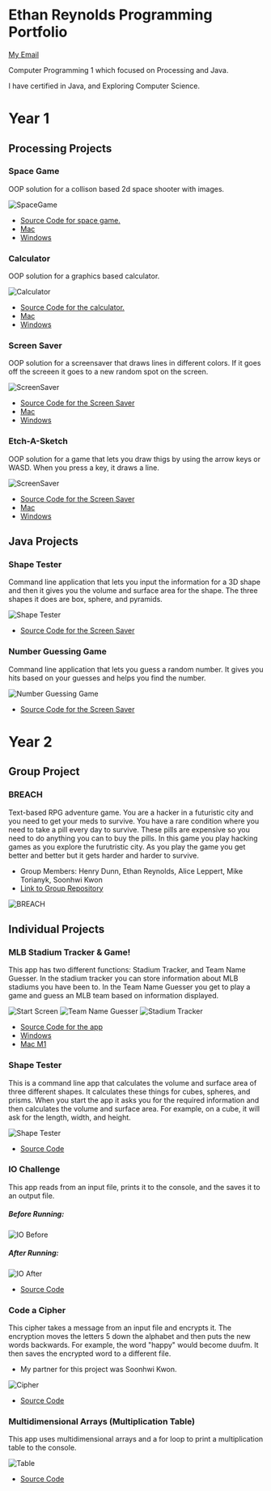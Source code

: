 # Ethan Reynolds Programming Portfolio
[My Email](mailto:ereynolds2364@gmail.com)

Computer Programming 1 which focused on Processing and Java.

I have certified in Java, and Exploring Computer Science.

# Year 1

## Processing Projects

### Space Game
OOP solution for a collison based 2d space shooter with images.

![SpaceGame](https://github.com/SFgiantsfan/Programming-Portfolio-2021-2022/blob/gh-pages/Images/SpaceGame2022.png?raw=true)
* [Source Code for space game.](https://github.com/SFgiantsfan/Programming-Portfolio-2021-2022/blob/gh-pages/src/SpaceGame.zip)
* [Mac](https://github.com/SFgiantsfan/Programming-Portfolio-2021-2022/tree/gh-pages/app/SpaceGamemacos-x86_64)
* [Windows](https://github.com/SFgiantsfan/Programming-Portfolio-2021-2022/tree/gh-pages/app/SpaceGamewindows-amd64)

### Calculator 
OOP solution for a graphics based calculator.

![Calculator](https://github.com/SFgiantsfan/Programming-Portfolio-2021-2022/blob/gh-pages/Images/Calculator2022.png?raw=true)
* [Source Code for the calculator.](https://github.com/SFgiantsfan/Programming-Portfolio-2021-2022/blob/gh-pages/src/Calculator.zip)
* [Mac](https://github.com/SFgiantsfan/Programming-Portfolio-2021-2022/tree/gh-pages/app/Calculatormacos-x86_64)
* [Windows](https://github.com/SFgiantsfan/Programming-Portfolio-2021-2022/blob/gh-pages/app/Calculator.exe)

### Screen Saver
OOP solution for a screensaver that draws lines in different colors. If it goes off the screeen it goes to a new random spot on the screen.

![ScreenSaver](https://github.com/SFgiantsfan/Programming-Portfolio-2021-2022/blob/gh-pages/Images/ScreenSaverScreenshot.png?raw=true)
* [Source Code for the Screen Saver](https://github.com/SFgiantsfan/Programming-Portfolio-2021-2022/blob/gh-pages/src/ScreenSaver.zip)
* [Mac](https://github.com/SFgiantsfan/Programming-Portfolio-2021-2022/tree/gh-pages/app/ScreenSavermacos-x86_64)
* [Windows](https://github.com/SFgiantsfan/Programming-Portfolio-2021-2022/blob/gh-pages/app/ScreenSaver.exe)

### Etch-A-Sketch
OOP solution for a game that lets you draw thigs by using the arrow keys or WASD. When you press a key, it draws a line.

![ScreenSaver](https://github.com/SFgiantsfan/Programming-Portfolio-2021-2022/blob/gh-pages/Images/Etch-A-SketchScreenShotNew.png?raw=true)
* [Source Code for the Screen Saver](https://github.com/SFgiantsfan/Programming-Portfolio-2021-2022/blob/gh-pages/src/Etch_A_Sketch.zip)
* [Mac](https://github.com/SFgiantsfan/Programming-Portfolio-2021-2022/tree/gh-pages/app/Etch_A_Sketch.app/Contents)
* [Windows](https://github.com/SFgiantsfan/Programming-Portfolio-2021-2022/blob/gh-pages/app/Etch_A_Sketch.exe)

## Java Projects

### Shape Tester
Command line application that lets you input the information for a 3D shape and then it gives you the volume and surface area for the shape. The three shapes it does are box, sphere, and pyramids.

![Shape Tester](https://github.com/SFgiantsfan/Programming-Portfolio-2021-2022/blob/gh-pages/Images/ShapeTesterScreenShot.png?raw=true)
* [Source Code for the Screen Saver](https://github.com/SFgiantsfan/Programming-Portfolio-2021-2022/blob/gh-pages/src/ShapeTester.zip)

### Number Guessing Game
Command line application that lets you guess a random number. It gives you hits based on your guesses and helps you find the number.

![Number Guessing Game](https://github.com/SFgiantsfan/Programming-Portfolio-2021-2022/blob/gh-pages/Images/NumeberGuessingGameScreenShot.png?raw=true)
* [Source Code for the Screen Saver](https://github.com/SFgiantsfan/Programming-Portfolio-2021-2022/blob/gh-pages/src/NumberGuessingGame.zip)

# Year 2
## Group Project
### BREACH
Text-based RPG adventure game. You are a hacker in a futuristic city and you need to get your meds to survive. You have a rare condition where you need to take a pill every day to survive. These pills are expensive so you need to do anything you can to buy the pills. In this game you play hacking games as you explore the furutristic city. As you play the game you get better and better but it gets harder and harder to survive.
* Group Members: Henry Dunn, Ethan Reynolds, Alice Leppert, Mike Torianyk, Soonhwi Kwon
* [Link to Group Repository](https://github.com/ArtAcapella/RPG_Group_Project)

![BREACH](https://github.com/SFgiantsfan/Programming-Portfolio/blob/gh-pages/Images/BREACH.png?raw=true)

## Individual Projects
### MLB Stadium Tracker & Game!
This app has two different functions: Stadium Tracker, and Team Name Guesser. In the stadium tracker you can store information about MLB stadiums you have been to. In the Team Name Guesser you get to play a game and guess an MLB team based on information displayed.

![Start Screen](https://github.com/SFgiantsfan/Programming-Portfolio-2021-2022/blob/gh-pages/Images/MLB%20App%20Start%20Screen.PNG?raw=true)
![Team Name Guesser](https://github.com/SFgiantsfan/Programming-Portfolio-2021-2022/blob/gh-pages/Images/Team%20Name%20Guesser.PNG?raw=true)
![Stadium Tracker](https://github.com/SFgiantsfan/Programming-Portfolio-2021-2022/blob/gh-pages/Images/Stadium%20Tracker.PNG?raw=true)
* [Source Code for the app](https://github.com/SFgiantsfan/Programming-Portfolio-2021-2022/blob/gh-pages/src/Individual_Project.zip)
* [Windows](https://github.com/SFgiantsfan/Programming-Portfolio-2021-2022/blob/gh-pages/app/MLBAppWindows.zip)
* [Mac M1](https://github.com/SFgiantsfan/Programming-Portfolio-2021-2022/blob/gh-pages/app/MLBAppMac.zip)

### Shape Tester
This is a command line app that calculates the volume and surface area of three different shapes. It calculates these things for cubes, spheres, and prisms. When you start the app it asks you for the required information and then calculates the volume and surface area. For example, on a cube, it will ask for the length, width, and height.

![Shape Tester](https://github.com/SFgiantsfan/Programming-Portfolio/blob/gh-pages/Images/ShapeTester.png?raw=true)
* [Source Code](https://github.com/SFgiantsfan/Programming-Portfolio/blob/gh-pages/src/ShapeTester.zip)

### IO Challenge
This app reads from an input file, prints it to the console, and the saves it to an output file.

##### Before Running:
![IO Before](https://github.com/SFgiantsfan/Programming-Portfolio/blob/gh-pages/Images/IOBefore.png?raw=true)
##### After Running:
![IO After](https://github.com/SFgiantsfan/Programming-Portfolio/blob/gh-pages/Images/IOAfter.png?raw=true)
* [Source Code](https://github.com/SFgiantsfan/Programming-Portfolio/blob/gh-pages/src/IOChallenge.zip)

### Code a Cipher
This cipher takes a message from an input file and encrypts it. The encryption moves the letters 5 down the alphabet and then puts the new words backwards. For example, the word "happy" would become duufm. It then saves the encrypted word to a different file.
* My partner for this project was Soonhwi Kwon.

![Cipher](https://github.com/SFgiantsfan/Programming-Portfolio/blob/gh-pages/Images/Cipher.png?raw=true)
* [Source Code](https://github.com/SFgiantsfan/Programming-Portfolio/blob/gh-pages/src/Cipher-Project.zip)

### Multidimensional Arrays (Multiplication Table)
This app uses multidimensional arrays and a for loop to print a multiplication table to the console.

![Table](https://github.com/SFgiantsfan/Programming-Portfolio/blob/gh-pages/Images/MultTable.png?raw=true)
* [Source Code](https://github.com/SFgiantsfan/Programming-Portfolio/blob/gh-pages/src/Multidemensional-Arrays.zip)
